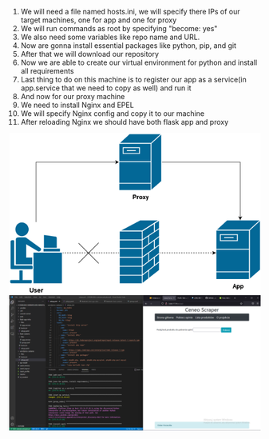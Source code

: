 1. We will need a file named hosts.ini, we will specify there IPs of our target machines, one for app and one for proxy
2. We will run commands as root by specifying "become: yes"
3. We also need some variables like repo name and URL.
4. Now are gonna install essential packages like python, pip, and git
5. After that we will download our repository
6. Now we are able to create our virtual environment for python and install all requirements
7. Last thing to do on this machine is to register our app as a service(in app.service that we need to copy as well) and run it
8. And now for our proxy machine
9. We need to install Nginx and EPEL
10. We will specify Nginx config and copy it to our machine
11. After reloading Nginx we should have both flask app and proxy

![alt text](https://github.com/OskarKozaczka/flask-app-ansible-automation/blob/main/diagram.png?raw=true)
![alt text](https://github.com/OskarKozaczka/flask-app-ansible-automation/blob/main/fl.png?raw=true)
